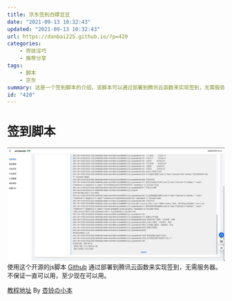 ```yaml
---
title: 京东签到白嫖豆豆
date: "2021-09-13 10:32:43"
updated: "2021-09-13 10:32:43"
url: https://danbai225.github.io/?p=420
categories:
    - 奇技淫巧
    - 推荐分享
tags:
    - 脚本
    - 京东
summary: 这是一个签到脚本的介绍。该脚本可以通过部署到腾讯云函数来实现签到，无需服务器。但不能保证一直可用，目前可以使用。你可以通过这个开源的js脚本[Github](https://github.com/zero205/JD_tencent_scf/tree/main)来实现签到。还有一个相关的教程地址可以参考[教程地址](https://66ccff.work/teach/jd.html)，提供了更详细的指导。该脚本的作者是杏铃の小本。
id: "420"
---
```


# 签到脚本
![image.png](../res/img/420.jpeg)
使用这个开源的js脚本
[Github](https://github.com/zero205/JD_tencent_scf/tree/main)
通过部署到腾讯云函数来实现签到，无需服务器。不保证一直可以用，至少现在可以用。

[教程地址](https://66ccff.work/teach/jd.html)
By [杏铃の小本](https://66ccff.work)


